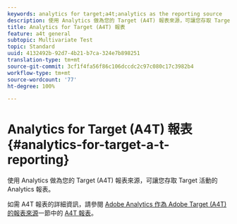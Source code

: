```yaml
---
keywords: analytics for target;a4t;analytics as the reporting source
description: 使用 Analytics 做為您的 Target (A4T) 報表來源，可讓您存取 Target 活動的 Analytics 報表。
title: Analytics for Target (A4T) 報表
feature: a4t general
subtopic: Multivariate Test
topic: Standard
uuid: 4132492b-92d7-4b21-b7ca-324e7b898251
translation-type: tm+mt
source-git-commit: 3cf1f4fa56f86c106dccdc2c97c080c17c3982b4
workflow-type: tm+mt
source-wordcount: '77'
ht-degree: 100%

---
```



# Analytics for Target (A4T) 報表{#analytics-for-target-a-t-reporting}

使用 Analytics 做為您的 Target (A4T) 報表來源，可讓您存取 Target 活動的 Analytics 報表。

如需 A4T 報表的詳細資訊，請參閱 [Adobe Analytics 作為 Adobe Target (A4T) 的報表來源](../c-integrating-target-with-mac/a4t/a4t.md#concept_7540C8C04259434AB6EE33B09F47A1DE)一節中的 [ A4T 報表](../c-integrating-target-with-mac/a4t/reporting.md#concept_716AF8D545AD404EAAEE99A6DB7B9483)。
